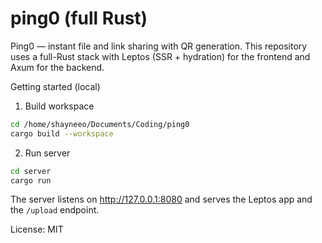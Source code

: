 # ping0 (full Rust)

Ping0 — instant file and link sharing with QR generation. This repository uses a full-Rust stack with Leptos (SSR + hydration) for the frontend and Axum for the backend.

Getting started (local)

1. Build workspace

```bash
cd /home/shayneeo/Documents/Coding/ping0
cargo build --workspace
```

2. Run server

```bash
cd server
cargo run
```

The server listens on http://127.0.0.1:8080 and serves the Leptos app and the `/upload` endpoint.

License: MIT
